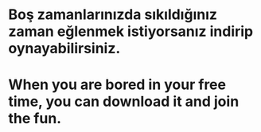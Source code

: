 # Boş zamanlarınızda sıkıldığınız zaman eğlenmek istiyorsanız indirip oynayabilirsiniz. 

# When you are bored in your free time, you can download it and join the fun.

